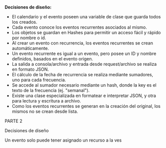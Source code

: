 __Decisiones de diseño:__

* El calendario y el evento poseen una variable de clase que guarda todos los creados.
* Cada evento conoce los eventos recurrentes asociados al mismo.
* Los objetos se guardan en Hashes para permitir un acceso fácil y rápido por nombre o id.
* Al crear un evento con recurrencia, los eventos recurrentes se crean automáticamente.
* Un evento recurrente es igual a un evento, pero posee un ID y nombre definidos, basados en el evento origen. 
* La salida a consola/archivo y entrada desde request/archivo se realiza en formato JSON.
* El cálculo de la fecha de recurrencia se realiza mediante sumadores, uno para cada frecuencia.
* Se accede al sumador necesario mediante un hash, donde la key es el texto de la frecuencia (ej. "semanal").
* Existe una clase especializada en formatear e interpretar JSON, y otra para lectura y escritura a archivo.
* Como los eventos recurrentes se generan en la creación del original, los mismos no se crean desde lista.

PARTE 2

Decisiones de diseño

Un evento solo puede tener asignado un recurso a la ves
